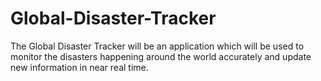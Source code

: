 # Global-Disaster-Tracker
The Global Disaster Tracker will be an application which will be used to monitor the disasters happening around the world accurately and update new information in near real time.
